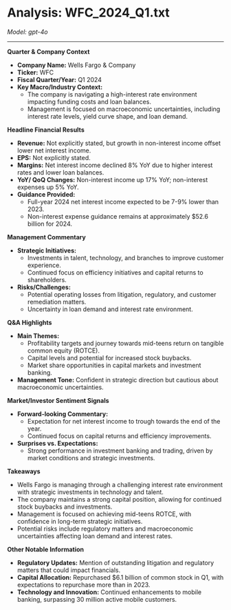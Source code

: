 # Analysis: WFC_2024_Q1.txt

*Model: gpt-4o*

---

**Quarter & Company Context**
- **Company Name:** Wells Fargo & Company
- **Ticker:** WFC
- **Fiscal Quarter/Year:** Q1 2024
- **Key Macro/Industry Context:**
  - The company is navigating a high-interest rate environment impacting funding costs and loan balances.
  - Management is focused on macroeconomic uncertainties, including interest rate levels, yield curve shape, and loan demand.

**Headline Financial Results**
- **Revenue:** Not explicitly stated, but growth in non-interest income offset lower net interest income.
- **EPS:** Not explicitly stated.
- **Margins:** Net interest income declined 8% YoY due to higher interest rates and lower loan balances.
- **YoY/ QoQ Changes:** Non-interest income up 17% YoY; non-interest expenses up 5% YoY.
- **Guidance Provided:**
  - Full-year 2024 net interest income expected to be 7-9% lower than 2023.
  - Non-interest expense guidance remains at approximately $52.6 billion for 2024.

**Management Commentary**
- **Strategic Initiatives:**
  - Investments in talent, technology, and branches to improve customer experience.
  - Continued focus on efficiency initiatives and capital returns to shareholders.
- **Risks/Challenges:**
  - Potential operating losses from litigation, regulatory, and customer remediation matters.
  - Uncertainty in loan demand and interest rate environment.

**Q&A Highlights**
- **Main Themes:**
  - Profitability targets and journey towards mid-teens return on tangible common equity (ROTCE).
  - Capital levels and potential for increased stock buybacks.
  - Market share opportunities in capital markets and investment banking.
- **Management Tone:** Confident in strategic direction but cautious about macroeconomic uncertainties.

**Market/Investor Sentiment Signals**
- **Forward-looking Commentary:**
  - Expectation for net interest income to trough towards the end of the year.
  - Continued focus on capital returns and efficiency improvements.
- **Surprises vs. Expectations:**
  - Strong performance in investment banking and trading, driven by market conditions and strategic investments.

**Takeaways**
- Wells Fargo is managing through a challenging interest rate environment with strategic investments in technology and talent.
- The company maintains a strong capital position, allowing for continued stock buybacks and investments.
- Management is focused on achieving mid-teens ROTCE, with confidence in long-term strategic initiatives.
- Potential risks include regulatory matters and macroeconomic uncertainties affecting loan demand and interest rates.

**Other Notable Information**
- **Regulatory Updates:** Mention of outstanding litigation and regulatory matters that could impact financials.
- **Capital Allocation:** Repurchased $6.1 billion of common stock in Q1, with expectations to repurchase more than in 2023.
- **Technology and Innovation:** Continued enhancements to mobile banking, surpassing 30 million active mobile customers.